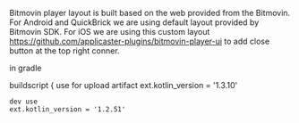 
Bitmovin player layout is built based on the web provided from the Bitmovin.
For Android and QuickBrick we are using default layout provided by Bitmovin SDK.
For iOS we are using this custom layout https://github.com/applicaster-plugins/bitmovin-player-ui to add close button at the top right conner.

in gradle

buildscript {
    use for upload artifact
    ext.kotlin_version = '1.3.10'

    dev use
    ext.kotlin_version = '1.2.51'